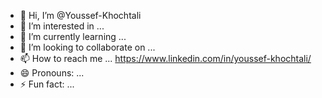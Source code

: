 - 👋 Hi, I’m @Youssef-Khochtali
- 👀 I’m interested in ...
- 🌱 I’m currently learning ...
- 💞️ I’m looking to collaborate on ...
- 📫 How to reach me ... https://www.linkedin.com/in/youssef-khochtali/
- 😄 Pronouns: ...
- ⚡ Fun fact: ...

<!---
Youssef-Khochtali/Youssef-Khochtali is a ✨ special ✨ repository because its `README.md` (this file) appears on your GitHub profile.
You can click the Preview link to take a look at your changes.
--->
